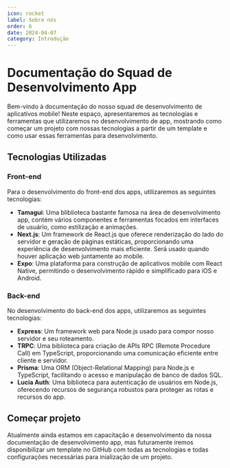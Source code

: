 ```yaml
---
icon: rocket
label: Sobre nós
order: 6
date: 2024-04-07
category: Introdução
---
```

# Documentação do Squad de Desenvolvimento App

Bem-vindo à documentação do nosso squad de desenvolvimento de aplicativos mobile! Neste espaço, apresentaremos as tecnologias e ferramentas que utilizaremos no desenvolvimento de app, mostrando como começar um projeto com nossas tecnologias a partir de um template e como usar essas ferramentas para desenvolvimento.

## Tecnologias Utilizadas

### Front-end

Para o desenvolvimento do front-end dos apps, utilizaremos as seguintes tecnologias:
- **Tamagui**: Uma bliblioteca bastante famosa na área de desenvolvimento app, contém vários componentes e ferramentas focados em interfaces de usuário, como estilização e animações.
- **Next.js**: Um framework de React.js que oferece renderização do lado do servidor e geração de páginas estáticas, proporcionando uma experiência de desenvolvimento mais eficiente. Será usado quando houver aplicação web juntamente ao mobile.
- **Expo**: Uma plataforma para construção de aplicativos mobile com React Native, permitindo o desenvolvimento rápido e simplificado para iOS e Android.

### Back-end

No desenvolvimento do back-end dos apps, utilizaremos as seguintes tecnologias:

- **Express**: Um framework web para Node.js usado para compor nosso servidor e seu roteamento.
- **TRPC**: Uma biblioteca para criação de APIs RPC (Remote Procedure Call) em TypeScript, proporcionando uma comunicação eficiente entre cliente e servidor.
- **Prisma**: Uma ORM (Object-Relational Mapping) para Node.js e TypeScript, facilitando o acesso e manipulação de banco de dados SQL.
- **Lucia Auth**: Uma biblioteca para autenticação de usuários em Node.js, oferecendo recursos de segurança robustos para proteger as rotas e recursos do app.

## Começar projeto

Atualmente ainda estamos em capacitação e desenvolvimento da nossa documentação de desenvolvimento app, mas futuramente iremos disponibilizar um template no GitHub com todas as tecnologias e todas configurações necessárias para inialização de um projeto.
